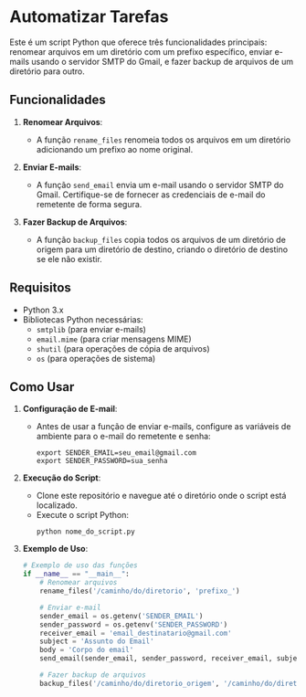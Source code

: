 # Automatizar Tarefas

Este é um script Python que oferece três funcionalidades principais: renomear arquivos em um diretório com um prefixo específico, enviar e-mails usando o servidor SMTP do Gmail, e fazer backup de arquivos de um diretório para outro.

## Funcionalidades

1. **Renomear Arquivos**:
   - A função `rename_files` renomeia todos os arquivos em um diretório adicionando um prefixo ao nome original.

2. **Enviar E-mails**:
   - A função `send_email` envia um e-mail usando o servidor SMTP do Gmail. Certifique-se de fornecer as credenciais de e-mail do remetente de forma segura.

3. **Fazer Backup de Arquivos**:
   - A função `backup_files` copia todos os arquivos de um diretório de origem para um diretório de destino, criando o diretório de destino se ele não existir.

## Requisitos

- Python 3.x
- Bibliotecas Python necessárias:
  - `smtplib` (para enviar e-mails)
  - `email.mime` (para criar mensagens MIME)
  - `shutil` (para operações de cópia de arquivos)
  - `os` (para operações de sistema)

## Como Usar

1. **Configuração de E-mail**:
   - Antes de usar a função de enviar e-mails, configure as variáveis de ambiente para o e-mail do remetente e senha:
     ```
     export SENDER_EMAIL=seu_email@gmail.com
     export SENDER_PASSWORD=sua_senha
     ```

2. **Execução do Script**:
   - Clone este repositório e navegue até o diretório onde o script está localizado.
   - Execute o script Python:
     ```
     python nome_do_script.py
     ```

3. **Exemplo de Uso**:
   ```python
   # Exemplo de uso das funções
   if __name__ == "__main__":
       # Renomear arquivos
       rename_files('/caminho/do/diretorio', 'prefixo_')

       # Enviar e-mail
       sender_email = os.getenv('SENDER_EMAIL')
       sender_password = os.getenv('SENDER_PASSWORD')
       receiver_email = 'email_destinatario@gmail.com'
       subject = 'Assunto do Email'
       body = 'Corpo do email'
       send_email(sender_email, sender_password, receiver_email, subject, body)

       # Fazer backup de arquivos
       backup_files('/caminho/do/diretorio_origem', '/caminho/do/diretorio_backup')
